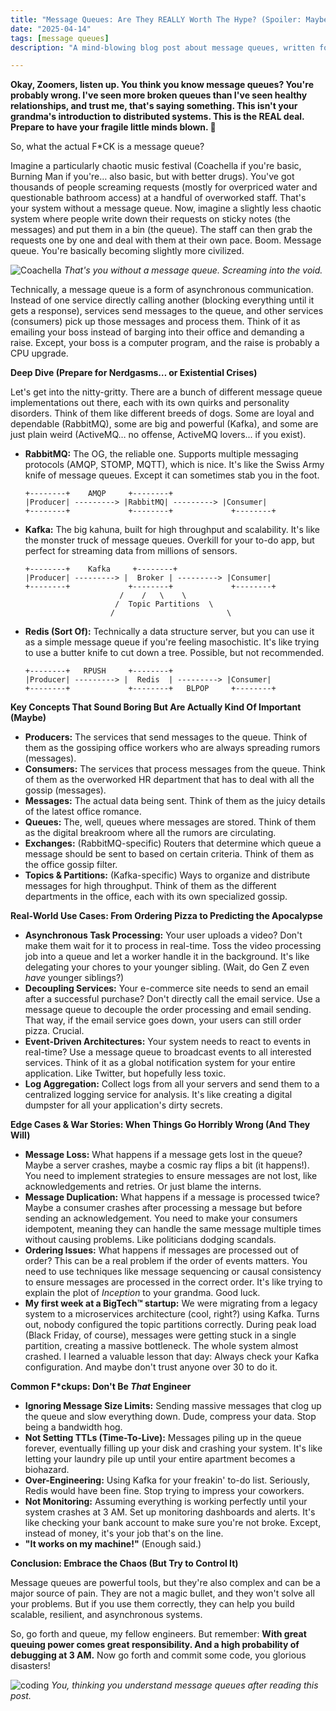 ```yaml
---
title: "Message Queues: Are They REALLY Worth The Hype? (Spoiler: Maybe. 💀)"
date: "2025-04-14"
tags: [message queues]
description: "A mind-blowing blog post about message queues, written for chaotic Gen Z engineers. Warning: May cause existential dread and a sudden urge to refactor everything."

---
```


**Okay, Zoomers, listen up. You think you know message queues? You're probably wrong. I've seen more broken queues than I've seen healthy relationships, and trust me, that's saying something. This isn't your grandma's introduction to distributed systems. This is the REAL deal. Prepare to have your fragile little minds blown. 🙏**

So, what the actual F\*CK is a message queue?

Imagine a particularly chaotic music festival (Coachella if you're basic, Burning Man if you're… also basic, but with better drugs). You've got thousands of people screaming requests (mostly for overpriced water and questionable bathroom access) at a handful of overworked staff. That's your system without a message queue. Now, imagine a slightly less chaotic system where people write down their requests on sticky notes (the messages) and put them in a bin (the queue). The staff can then grab the requests one by one and deal with them at their own pace. Boom. Message queue. You're basically becoming slightly more civilized.

![Coachella](https://i.imgflip.com/2i8n5x.jpg)
*That's you without a message queue. Screaming into the void.*

Technically, a message queue is a form of asynchronous communication. Instead of one service directly calling another (blocking everything until it gets a response), services send messages to the queue, and other services (consumers) pick up those messages and process them. Think of it as emailing your boss instead of barging into their office and demanding a raise. Except, your boss is a computer program, and the raise is probably a CPU upgrade.

**Deep Dive (Prepare for Nerdgasms… or Existential Crises)**

Let's get into the nitty-gritty. There are a bunch of different message queue implementations out there, each with its own quirks and personality disorders. Think of them like different breeds of dogs. Some are loyal and dependable (RabbitMQ), some are big and powerful (Kafka), and some are just plain weird (ActiveMQ… no offense, ActiveMQ lovers... if you exist).

*   **RabbitMQ:** The OG, the reliable one. Supports multiple messaging protocols (AMQP, STOMP, MQTT), which is nice. It's like the Swiss Army knife of message queues. Except it can sometimes stab you in the foot.

    ```ascii
    +--------+    AMQP     +--------+
    |Producer| ---------> |RabbitMQ| ---------> |Consumer|
    +--------+             +--------+             +--------+
    ```

*   **Kafka:** The big kahuna, built for high throughput and scalability. It's like the monster truck of message queues. Overkill for your to-do app, but perfect for streaming data from millions of sensors.

    ```ascii
    +--------+    Kafka     +--------+
    |Producer| ---------> |  Broker | ---------> |Consumer|
    +--------+             +--------+             +--------+
                         /    /   \    \
                        /  Topic Partitions  \
                       /                         \
    ```

*   **Redis (Sort Of):** Technically a data structure server, but you can use it as a simple message queue if you're feeling masochistic. It's like trying to use a butter knife to cut down a tree. Possible, but not recommended.

    ```ascii
    +--------+   RPUSH     +--------+
    |Producer| ---------> |  Redis  | ---------> |Consumer|
    +--------+             +--------+   BLPOP     +--------+
    ```

**Key Concepts That Sound Boring But Are Actually Kind Of Important (Maybe)**

*   **Producers:** The services that send messages to the queue. Think of them as the gossiping office workers who are always spreading rumors (messages).
*   **Consumers:** The services that process messages from the queue. Think of them as the overworked HR department that has to deal with all the gossip (messages).
*   **Messages:** The actual data being sent. Think of them as the juicy details of the latest office romance.
*   **Queues:** The, well, queues where messages are stored. Think of them as the digital breakroom where all the rumors are circulating.
*   **Exchanges:** (RabbitMQ-specific) Routers that determine which queue a message should be sent to based on certain criteria. Think of them as the office gossip filter.
*   **Topics & Partitions:** (Kafka-specific) Ways to organize and distribute messages for high throughput. Think of them as the different departments in the office, each with its own specialized gossip.

**Real-World Use Cases: From Ordering Pizza to Predicting the Apocalypse**

*   **Asynchronous Task Processing:** Your user uploads a video? Don't make them wait for it to process in real-time. Toss the video processing job into a queue and let a worker handle it in the background. It's like delegating your chores to your younger sibling. (Wait, do Gen Z even *have* younger siblings?)
*   **Decoupling Services:** Your e-commerce site needs to send an email after a successful purchase? Don't directly call the email service. Use a message queue to decouple the order processing and email sending. That way, if the email service goes down, your users can still order pizza. Crucial.
*   **Event-Driven Architectures:** Your system needs to react to events in real-time? Use a message queue to broadcast events to all interested services. Think of it as a global notification system for your entire application. Like Twitter, but hopefully less toxic.
*   **Log Aggregation:** Collect logs from all your servers and send them to a centralized logging service for analysis. It's like creating a digital dumpster for all your application's dirty secrets.

**Edge Cases & War Stories: When Things Go Horribly Wrong (And They Will)**

*   **Message Loss:** What happens if a message gets lost in the queue? Maybe a server crashes, maybe a cosmic ray flips a bit (it happens!). You need to implement strategies to ensure messages are not lost, like acknowledgements and retries. Or just blame the interns.
*   **Message Duplication:** What happens if a message is processed twice? Maybe a consumer crashes after processing a message but before sending an acknowledgement. You need to make your consumers idempotent, meaning they can handle the same message multiple times without causing problems. Like politicians dodging scandals.
*   **Ordering Issues:** What happens if messages are processed out of order? This can be a real problem if the order of events matters. You need to use techniques like message sequencing or causal consistency to ensure messages are processed in the correct order. It's like trying to explain the plot of *Inception* to your grandma. Good luck.
*   **My first week at a BigTech™ startup:** We were migrating from a legacy system to a microservices architecture (cool, right?) using Kafka. Turns out, nobody configured the topic partitions correctly. During peak load (Black Friday, of course), messages were getting stuck in a single partition, creating a massive bottleneck. The whole system almost crashed. I learned a valuable lesson that day: Always check your Kafka configuration. And maybe don't trust anyone over 30 to do it.

**Common F\*ckups: Don't Be *That* Engineer**

*   **Ignoring Message Size Limits:** Sending massive messages that clog up the queue and slow everything down. Dude, compress your data. Stop being a bandwidth hog.
*   **Not Setting TTLs (Time-To-Live):** Messages piling up in the queue forever, eventually filling up your disk and crashing your system. It's like letting your laundry pile up until your entire apartment becomes a biohazard.
*   **Over-Engineering:** Using Kafka for your freakin' to-do list. Seriously, Redis would have been fine. Stop trying to impress your coworkers.
*   **Not Monitoring:** Assuming everything is working perfectly until your system crashes at 3 AM. Set up monitoring dashboards and alerts. It's like checking your bank account to make sure you're not broke. Except, instead of money, it's your job that's on the line.
*   **"It works on my machine!"** (Enough said.)

**Conclusion: Embrace the Chaos (But Try to Control It)**

Message queues are powerful tools, but they're also complex and can be a major source of pain. They are not a magic bullet, and they won't solve all your problems. But if you use them correctly, they can help you build scalable, resilient, and asynchronous systems.

So, go forth and queue, my fellow engineers. But remember: **With great queuing power comes great responsibility. And a high probability of debugging at 3 AM.**
Now go forth and commit some code, you glorious disasters!

![coding](https://imgflip.com/s/meme/Mocking-Spongebob.jpg)
*You, thinking you understand message queues after reading this post.*
